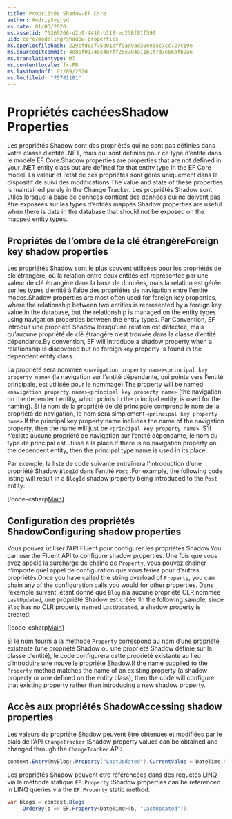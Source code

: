 ```yaml
---
title: Propriétés Shadow-EF Core
author: AndriySvyryd
ms.date: 01/03/2020
ms.assetid: 75369266-d2b9-4416-b118-ed238f81f599
uid: core/modeling/shadow-properties
ms.openlocfilehash: 229cfd83f75b01dff9ac9ad30ee55c7cc727c19e
ms.sourcegitcommit: 4e86f01740e407ff25e704a11b1f7d7e66bfb2a6
ms.translationtype: MT
ms.contentlocale: fr-FR
ms.lasthandoff: 01/09/2020
ms.locfileid: "75781181"
---
```

# <a name="shadow-properties"></a><span data-ttu-id="ce153-102">Propriétés cachées</span><span class="sxs-lookup"><span data-stu-id="ce153-102">Shadow Properties</span></span>

<span data-ttu-id="ce153-103">Les propriétés Shadow sont des propriétés qui ne sont pas définies dans votre classe d’entité .NET, mais qui sont définies pour ce type d’entité dans le modèle EF Core.</span><span class="sxs-lookup"><span data-stu-id="ce153-103">Shadow properties are properties that are not defined in your .NET entity class but are defined for that entity type in the EF Core model.</span></span> <span data-ttu-id="ce153-104">La valeur et l’état de ces propriétés sont gérés uniquement dans le dispositif de suivi des modifications.</span><span class="sxs-lookup"><span data-stu-id="ce153-104">The value and state of these properties is maintained purely in the Change Tracker.</span></span> <span data-ttu-id="ce153-105">Les propriétés Shadow sont utiles lorsque la base de données contient des données qui ne doivent pas être exposées sur les types d’entités mappés.</span><span class="sxs-lookup"><span data-stu-id="ce153-105">Shadow properties are useful when there is data in the database that should not be exposed on the mapped entity types.</span></span>

## <a name="foreign-key-shadow-properties"></a><span data-ttu-id="ce153-106">Propriétés de l’ombre de la clé étrangère</span><span class="sxs-lookup"><span data-stu-id="ce153-106">Foreign key shadow properties</span></span>

<span data-ttu-id="ce153-107">Les propriétés Shadow sont le plus souvent utilisées pour les propriétés de clé étrangère, où la relation entre deux entités est représentée par une valeur de clé étrangère dans la base de données, mais la relation est gérée sur les types d’entité à l’aide des propriétés de navigation entre l’entité modes.</span><span class="sxs-lookup"><span data-stu-id="ce153-107">Shadow properties are most often used for foreign key properties, where the relationship between two entities is represented by a foreign key value in the database, but the relationship is managed on the entity types using navigation properties between the entity types.</span></span> <span data-ttu-id="ce153-108">Par Convention, EF introduit une propriété Shadow lorsqu’une relation est détectée, mais qu’aucune propriété de clé étrangère n’est trouvée dans la classe d’entité dépendante.</span><span class="sxs-lookup"><span data-stu-id="ce153-108">By convention, EF will introduce a shadow property when a relationship is discovered but no foreign key property is found in the dependent entity class.</span></span>

<span data-ttu-id="ce153-109">La propriété sera nommée `<navigation property name><principal key property name>` (la navigation sur l’entité dépendante, qui pointe vers l’entité principale, est utilisée pour le nommage).</span><span class="sxs-lookup"><span data-stu-id="ce153-109">The property will be named `<navigation property name><principal key property name>` (the navigation on the dependent entity, which points to the principal entity, is used for the naming).</span></span> <span data-ttu-id="ce153-110">Si le nom de la propriété de clé principale comprend le nom de la propriété de navigation, le nom sera simplement `<principal key property name>`.</span><span class="sxs-lookup"><span data-stu-id="ce153-110">If the principal key property name includes the name of the navigation property, then the name will just be `<principal key property name>`.</span></span> <span data-ttu-id="ce153-111">S’il n’existe aucune propriété de navigation sur l’entité dépendante, le nom du type de principal est utilisé à la place.</span><span class="sxs-lookup"><span data-stu-id="ce153-111">If there is no navigation property on the dependent entity, then the principal type name is used in its place.</span></span>

<span data-ttu-id="ce153-112">Par exemple, la liste de code suivante entraînera l’introduction d’une propriété Shadow `BlogId` dans l’entité `Post` :</span><span class="sxs-lookup"><span data-stu-id="ce153-112">For example, the following code listing will result in a `BlogId` shadow property being introduced to the `Post` entity:</span></span>

[!code-csharp[Main](../../../samples/core/Modeling/Conventions/ShadowForeignKey.cs?name=Conventions&highlight=21-23)]

## <a name="configuring-shadow-properties"></a><span data-ttu-id="ce153-113">Configuration des propriétés Shadow</span><span class="sxs-lookup"><span data-stu-id="ce153-113">Configuring shadow properties</span></span>

<span data-ttu-id="ce153-114">Vous pouvez utiliser l’API Fluent pour configurer les propriétés Shadow.</span><span class="sxs-lookup"><span data-stu-id="ce153-114">You can use the Fluent API to configure shadow properties.</span></span> <span data-ttu-id="ce153-115">Une fois que vous avez appelé la surcharge de chaîne de `Property`, vous pouvez chaîner n’importe quel appel de configuration que vous feriez pour d’autres propriétés.</span><span class="sxs-lookup"><span data-stu-id="ce153-115">Once you have called the string overload of `Property`, you can chain any of the configuration calls you would for other properties.</span></span> <span data-ttu-id="ce153-116">Dans l’exemple suivant, étant donné que `Blog` n’a aucune propriété CLR nommée `LastUpdated`, une propriété Shadow est créée :</span><span class="sxs-lookup"><span data-stu-id="ce153-116">In the following sample, since `Blog` has no CLR property named `LastUpdated`, a shadow property is created:</span></span>

[!code-csharp[Main](../../../samples/core/Modeling/FluentAPI/ShadowProperty.cs?name=ShadowProperty&highlight=8)]

<span data-ttu-id="ce153-117">Si le nom fourni à la méthode `Property` correspond au nom d’une propriété existante (une propriété Shadow ou une propriété Shadow définie sur la classe d’entité), le code configurera cette propriété existante au lieu d’introduire une nouvelle propriété Shadow.</span><span class="sxs-lookup"><span data-stu-id="ce153-117">If the name supplied to the `Property` method matches the name of an existing property (a shadow property or one defined on the entity class), then the code will configure that existing property rather than introducing a new shadow property.</span></span>

## <a name="accessing-shadow-properties"></a><span data-ttu-id="ce153-118">Accès aux propriétés Shadow</span><span class="sxs-lookup"><span data-stu-id="ce153-118">Accessing shadow properties</span></span>

<span data-ttu-id="ce153-119">Les valeurs de propriété Shadow peuvent être obtenues et modifiées par le biais de l’API `ChangeTracker` :</span><span class="sxs-lookup"><span data-stu-id="ce153-119">Shadow property values can be obtained and changed through the `ChangeTracker` API:</span></span>

``` csharp
context.Entry(myBlog).Property("LastUpdated").CurrentValue = DateTime.Now;
```

<span data-ttu-id="ce153-120">Les propriétés Shadow peuvent être référencées dans des requêtes LINQ via la méthode statique `EF.Property` :</span><span class="sxs-lookup"><span data-stu-id="ce153-120">Shadow properties can be referenced in LINQ queries via the `EF.Property` static method:</span></span>

``` csharp
var blogs = context.Blogs
    .OrderBy(b => EF.Property<DateTime>(b, "LastUpdated"));
```
